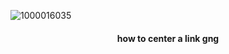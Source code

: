 ![1000016035](https://github.com/user-attachments/assets/ec41f97e-5c53-4177-b5a7-eb71235113bc)


<h4 align="center">how to center a link gng</h4>
